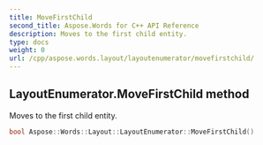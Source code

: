 ```yaml
---
title: MoveFirstChild
second_title: Aspose.Words for C++ API Reference
description: Moves to the first child entity. 
type: docs
weight: 0
url: /cpp/aspose.words.layout/layoutenumerator/movefirstchild/
---
```

## LayoutEnumerator.MoveFirstChild method


Moves to the first child entity.

```cpp
bool Aspose::Words::Layout::LayoutEnumerator::MoveFirstChild()
```

